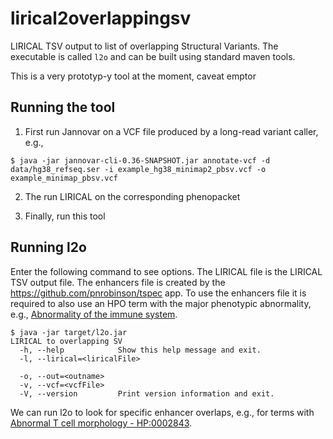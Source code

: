 # lirical2overlappingsv
LIRICAL TSV output to list of overlapping Structural Variants.
The executable is called ``l2o`` and can be built using standard
maven tools.


This is a very prototyp-y tool at the moment, caveat emptor

## Running the tool

1. First run Jannovar on a VCF file produced by a long-read variant caller, e.g., 
```
$ java -jar jannovar-cli-0.36-SNAPSHOT.jar annotate-vcf -d data/hg38_refseq.ser -i example_hg38_minimap2_pbsv.vcf -o example_minimap_pbsv.vcf
```
2. The run LIRICAL on the corresponding phenopacket


3. Finally, run this tool



## Running l2o

Enter the following command to see options. The LIRICAL file is the 
LIRICAL TSV output file. The enhancers file is created by the
https://github.com/pnrobinson/tspec app. To use the enhancers file
it is required to also use an HPO term with the major phenotypic abnormality, 
e.g., [Abnormality of the immune system](https://hpo.jax.org/app/browse/term/HP:0002715).

```
$ java -jar target/l2o.jar
LIRICAL to overlapping SV
  -h, --help            Show this help message and exit.
  -l, --lirical=<liricalFile>

  -o, --out=<outname>
  -v, --vcf=<vcfFile>
  -V, --version         Print version information and exit.

```


We can run l2o to look for specific enhancer overlaps, e.g., for terms with
	[Abnormal T cell morphology - HP:0002843](https://hpo.jax.org/app/browse/term/HP:0002843).



